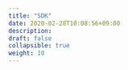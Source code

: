 ```yaml
---
title: "SDK"
date: 2020-02-28T10:08:56+09:00
description:
draft: false
collapsible: true
weight: 10
---
```

